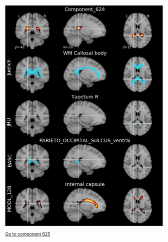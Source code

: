


![624](preliminary/624.jpg "Component 624")

[Go to component 625](https://parietal-inria.github.io/MODL_atlas/1024/625 "Component 625")